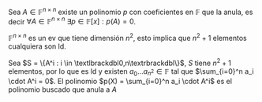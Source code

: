 Sea $A \in \mathbb F^{n\times n}$ existe un polinomio $p$ con coeficientes en $\mathbb F$ que la anula, es decir $\forall A \in \mathbb F^{n\times n} \: \exists p \in \mathbb F[x] : p(A) = 0$.

$\mathbb F^{n \times n}$ es un ev que tiene dimensión $n^2$, esto implica que $n^2+1$ elementos cualquiera son ld.

Sea $S = \{A^i : i \in \textlbrackdbl0,n\textrbrackdbl\}$, $S$ tiene $n^2+1$ elementos, por lo que es ld y existen $a_0...a_{n^2} \in \mathbb F$ tal que $\sum_{i=0}^n a_i \cdot A^i = 0$. El polinomio $p(X) = \sum_{i=0}^n a_i \cdot A^i$ es el polinomio buscado que anula a $A$